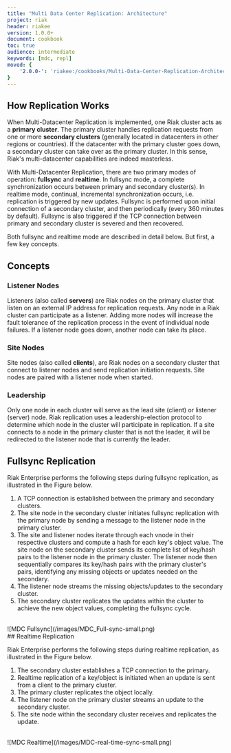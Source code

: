 ```yaml
---
title: "Multi Data Center Replication: Architecture"
project: riak
header: riakee
version: 1.0.0+
document: cookbook
toc: true
audience: intermediate
keywords: [mdc, repl]
moved: {
    '2.0.0-': 'riakee:/cookbooks/Multi-Data-Center-Replication-Architecture'
}
---
```


## How Replication Works

When Multi-Datacenter Replication is implemented, one Riak cluster acts as a **primary cluster**. The primary cluster handles replication requests from one or more **secondary clusters** (generally located in datacenters in other regions or countries). If the datacenter with the primary cluster goes down, a secondary cluster can take over as the primary cluster. In this sense, Riak's multi-datacenter capabilities are indeed masterless.

With Multi-Datacenter Replication, there are two primary modes of operation: **fullsync** and **realtime**. In fullsync mode, a complete synchronization occurs between primary and secondary cluster(s). In realtime mode, continual, incremental synchronization occurs, i.e. replication is triggered by new updates. Fullsync is performed upon initial connection of a secondary cluster, and then periodically (every 360 minutes by default). Fullsync is also triggered if the TCP connection between primary and secondary cluster is severed and then recovered.

Both fullsync and realtime mode are described in detail below. But first, a few key concepts.

## Concepts

### Listener Nodes
Listeners (also called **servers**) are Riak nodes on the primary cluster that listen on an external IP address for replication requests. Any node in a Riak cluster can participate as a listener. Adding more nodes will increase the fault tolerance of the replication process in the event of individual node failures. If a listener node goes down, another node can take its place. 

### Site Nodes
Site nodes (also called **clients**), are Riak nodes on a secondary cluster that connect to listener nodes and send replication initiation requests. Site nodes are paired with a listener node when started.

### Leadership
Only one node in each cluster will serve as the lead site (client) or listener (server) node. Riak replication uses a leadership-election protocol to determine which node in the cluster will participate in replication. If a site connects to a node in the primary cluster that is not the leader, it will be redirected to the listener node that is currently the leader.


## Fullsync Replication

Riak Enterprise performs the following steps during fullsync replication, as illustrated in the Figure below.

1. A TCP connection is established between the primary and secondary clusters.
2. The site node in the secondary cluster initiates fullsync replication with the primary node by sending a message to the listener node in the primary cluster. 
3. The site and listener nodes iterate through each vnode in their respective clusters and compute a hash for each key's object value. The site node on the secondary cluster sends its complete list of key/hash pairs to the listener node in the primary cluster. The listener node then sequentially compares its key/hash pairs with the primary cluster's pairs, identifying any missing objects or updates needed on the secondary.
4. The listener node streams the missing objects/updates to the secondary cluster.
5. The secondary cluster replicates the updates within the cluster to achieve the new object values, completing the fullsync cycle.

<br>
![MDC Fullsync](/images/MDC_Full-sync-small.png)
<br>
## Realtime Replication

Riak Enterprise performs the following steps during realtime replication, as illustrated in the Figure below.

1. The secondary cluster establishes a TCP connection to the primary.
2. Realtime replication of a key/object is initiated when an update is sent from a client to the primary cluster.
3. The primary cluster replicates the object locally.
4. The listener node on the primary cluster streams an update to the secondary cluster.
5. The site node within the secondary cluster receives and replicates the update.


<br>
![MDC Realtime](/images/MDC-real-time-sync-small.png)
<br>
